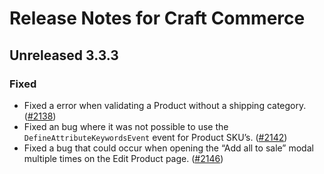 # Release Notes for Craft Commerce

## Unreleased 3.3.3

### Fixed
- Fixed a error when validating a Product without a shipping category. ([#2138](https://github.com/craftcms/commerce/issues/2138))
- Fixed an bug where it was not possible to use the `DefineAttributeKeywordsEvent` event for Product SKU’s. ([#2142](https://github.com/craftcms/commerce/issues/2142))
- Fixed a bug that could occur when opening the “Add all to sale” modal multiple times on the Edit Product page. ([#2146](https://github.com/craftcms/commerce/issues/2146))